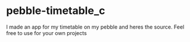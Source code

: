 # pebble-timetable_c
I made an app for my timetable on my pebble and heres the source. Feel free to use for your own projects
